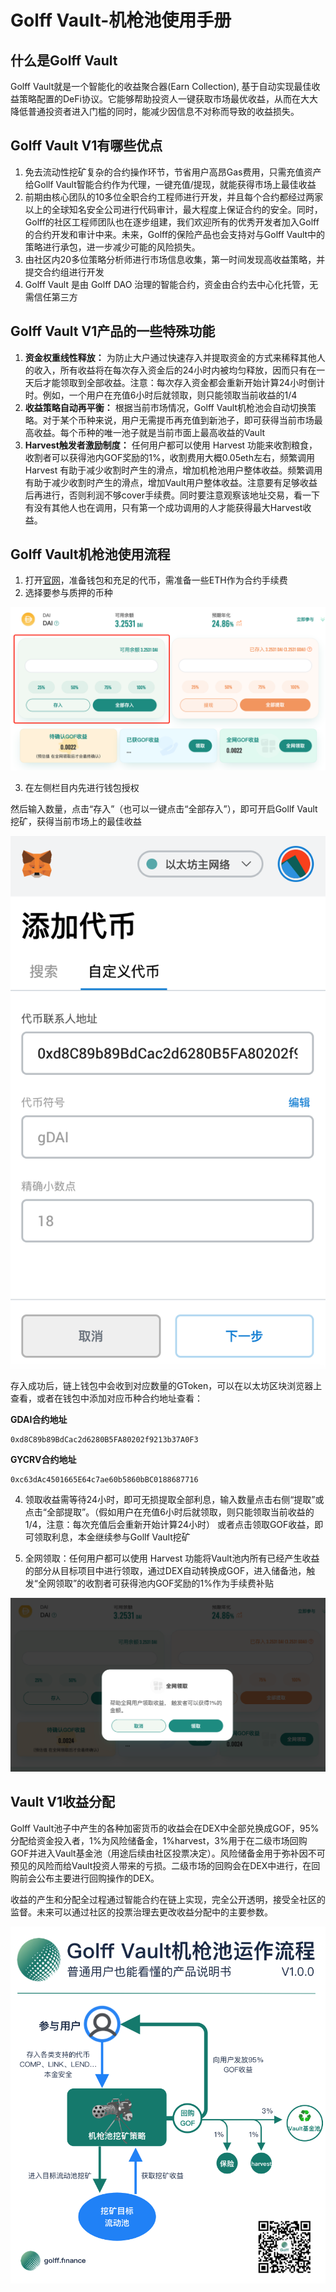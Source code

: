 # Golff Vault-机枪池使用手册

## 什么是Golff Vault
Golff Vault就是一个智能化的收益聚合器(Earn Collection), 基于自动实现最佳收益策略配置的DeFi协议。它能够帮助投资人一键获取市场最优收益，从而在大大降低普通投资者进入门槛的同时，能减少因信息不对称而导致的收益损失。

## Golff Vault V1有哪些优点
1. 免去流动性挖矿复杂的合约操作环节，节省用户高昂Gas费用，只需充值资产给Gollf Vault智能合约作为代理，一键充值/提现，就能获得市场上最佳收益
2. 前期由核心团队的10多位全职合约工程师进行开发，并且每个合约都经过两家以上的全球知名安全公司进行代码审计，最大程度上保证合约的安全。同时，Golff的社区工程师团队也在逐步组建，我们欢迎所有的优秀开发者加入Golff的合约开发和审计中来。未来，Golff的保险产品也会支持对与Golff Vault中的策略进行承包，进一步减少可能的风险损失。
3. 由社区内20多位策略分析师进行市场信息收集，第一时间发现高收益策略，并提交合约组进行开发
4. Golff Vault 是由 Golff DAO 治理的智能合约，资金由合约去中心化托管，无需信任第三方

## Golff Vault V1产品的一些特殊功能
1. **资金权重线性释放：** 为防止大户通过快速存入并提取资金的方式来稀释其他人的收入，所有收益将在每次存入资金后的24小时内被均匀释放，因而只有在一天后才能领取到全部收益。注意：每次存入资金都会重新开始计算24小时倒计时。例如，一个用户在充值6小时后就领取，则只能领取当前收益的1/4
2. **收益策略自动再平衡：** 根据当前市场情况，Golff Vault机枪池会自动切换策略。对于某个币种来说，用户无需提币再充值到新池子，即可获得当前市场最高收益。每个币种的唯一池子就是当前市面上最高收益的Vault 
3. **Harvest触发者激励制度：** 任何用户都可以使用 Harvest 功能来收割粮食，收割者可以获得池内GOF奖励的1%，收割费用大概0.05eth左右，频繁调用 Harvest 有助于减少收割时产生的滑点，增加机枪池用户整体收益。频繁调用有助于减少收割时产生的滑点，增加Vault用户整体收益。注意要有足够收益后再进行，否则利润不够cover手续费。同时要注意观察该地址交易，看一下有没有其他人也在调用，只有第一个成功调用的人才能获得最大Harvest收益。

## Golff Vault机枪池使用流程
1. 打开[官网](https://app.golff.finance/vault)，准备钱包和充足的代币，需准备一些ETH作为合约手续费
2. 选择要参与质押的币种

![image](/images/VaultV1/2.png)

3. 在左侧栏目内先进行钱包授权

然后输入数量，点击“存入”（也可以一键点击“全部存入”），即可开启Gollf Vault挖矿，获得当前市场上的最佳收益

![image](/images/VaultV1/3.png)

存入成功后，链上钱包中会收到对应数量的GToken，可以在以太坊区块浏览器上查看，或者在钱包中添加对应币种合约地址查看：

**GDAI合约地址**
```
0xd8C89b89BdCac2d6280B5FA80202f9213b37A0F3
```
**GYCRV合约地址**
```
0xc63dAc4501665E64c7ae60b5860bBC0188687716
```

4. 领取收益需等待24小时，即可无损提取全部利息，输入数量点击右侧“提取”或点击“全部提取”。（假如用户在充值6小时后就领取，则只能领取当前收益的1/4，注意：每次充值后会重新开始计算24小时）
或者点击领取GOF收益，即可领取利息，本金继续参与Gollf Vault挖矿

5. 全网领取：任何用户都可以使用 Harvest 功能将Vault池内所有已经产生收益的部分从目标项目中进行领取，通过DEX自动转换成GOF，进入储备池，触发“全网领取”的收割者可获得池内GOF奖励的1%作为手续费补贴

![image](/images/VaultV1/4.png)


## Vault V1收益分配
Golff Vault池子中产生的各种加密货币的收益会在DEX中全部兑换成GOF，95%分配给资金投入者，1%为风险储备金，1%harvest，3%用于在二级市场回购GOF并进入Vault基金池（用途后续由社区投票决定）。风险储备金用于弥补因不可预见的风险而给Vault投资人带来的亏损。二级市场的回购会在DEX中进行，在回购前会公布主要进行回购操作的DEX。

收益的产生和分配全过程通过智能合约在链上实现，完全公开透明，接受全社区的监督。未来可以通过社区的投票治理去更改收益分配中的主要参数。

![image](/images/VaultV1/5.png)